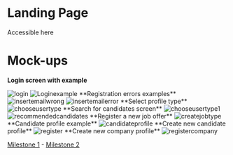 # Landing Page

Accessible here

# Mock-ups
**Login screen with example**

<img src="/connect.github.io/images/Log in.png" alt="login" title="Log in">
<img src="/connect.github.io/images/Log in + input example.png" alt="Loginexample" >
**Registration errors examples**

<img src="/connect.github.io/images/Insert email address - wrong format.png" alt="insertemailwrong" >
<img src="/connect.github.io/images/Insert email address - no user found.png" alt="insertemailerror" >
**Select profile type**

<img src="/connect.github.io/images/Choose user type.png" alt="chooseusertype" >
**Search for candidates screen**

<img src="/connect.github.io/images/Choose user type-1.png" alt="chooseusertype1" >
<img src="/connect.github.io/images/Recommended candidates.png" alt="recommendedcandidates" >
**Register a new job offer**

<img src="/connect.github.io/images/Create job type.png" alt="createjobtype" >
**Candidate profile example**

<img src="/connect.github.io/images/Candidate profile.png" alt="candidateprofile" >
**Create new candidate profile**

<img src="/connect.github.io/images/Register.png" alt="register" >
**Create new company profile**

<img src="/connect.github.io/images/Register company.png" alt="registercompany" >


[Milestone 1](milestone1.md)  -  [Milestone 2](milestone2.md)
